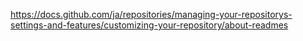 https://docs.github.com/ja/repositories/managing-your-repositorys-settings-and-features/customizing-your-repository/about-readmes
